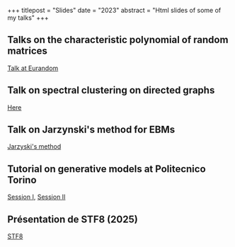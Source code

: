 +++
titlepost = "Slides"
date = "2023"
abstract = "Html slides of some of my talks"
+++

## Talks on the characteristic polynomial of random matrices 


[Talk at Eurandom](/talks/eurandom/)


## Talk on spectral clustering on directed graphs

[Here](/talks/isis/)

## Talk on Jarzynski's method for EBMs

[Jarzyski's method](/assets/source.pdf)

## Tutorial on generative models at Politecnico Torino

[Session I](/assets/source.pdf),  [Session II](/assets/dsm.pdf)

## Présentation de STF8 (2025)

[STF8](/talks/stf8/)





